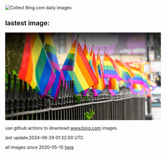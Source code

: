 ![Collect Bing.com daily images](https://github.com/counter2015/bing-daily-images/workflows/Collect%20Bing.com%20daily%20images/badge.svg)
## lastest image:
![](images/ChristopherPark.jpg)

use github actions to download www.bing.com images.

last update:2024-06-29 01:32:00 UTC

all images since 2020-05-10 [here](https://github.com/counter2015/bing-daily-images/tree/master/images) 
